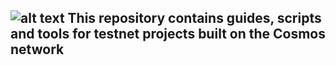 ![alt text]([example.com/logo.png](https://hostingkartinok.com/show-image.php?id=68ab120617c83054ebd5bfd6f7bc82f1))
This repository contains guides, scripts and tools for testnet projects built on the Cosmos network
----------------------------------------------------------------------------------------------------
